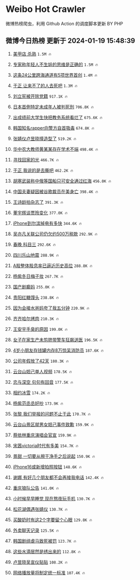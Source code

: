 # Weibo Hot Crawler 



微博热榜爬虫，利用 Github Action 的调度脚本更新 BY PHP 


## 微博今日热榜 更新于 2024-01-19 15:48:39 
1. [美甲店 杀熟](https://s.weibo.com/weibo?q=%E7%BE%8E%E7%94%B2%E5%BA%97%20%E6%9D%80%E7%86%9F&t=31&band_rank=1&Refer=top) `1.5M 🔥` 

1. [专家称年轻人不生娃的思维是正确的](https://s.weibo.com/weibo?q=%23%E4%B8%93%E5%AE%B6%E7%A7%B0%E5%B9%B4%E8%BD%BB%E4%BA%BA%E4%B8%8D%E7%94%9F%E5%A8%83%E7%9A%84%E6%80%9D%E7%BB%B4%E6%98%AF%E6%AD%A3%E7%A1%AE%E7%9A%84%23&t=31&band_rank=2&Refer=top) `1.5M 🔥` 

1. [这条24公里跨海通道有5项世界首创](https://s.weibo.com/weibo?q=%23%E8%BF%99%E6%9D%A124%E5%85%AC%E9%87%8C%E8%B7%A8%E6%B5%B7%E9%80%9A%E9%81%93%E6%9C%895%E9%A1%B9%E4%B8%96%E7%95%8C%E9%A6%96%E5%88%9B%23&t=31&band_rank=3&Refer=top) `1.4M 🔥` 

1. [于正 让来不了的人去死吧](https://s.weibo.com/weibo?q=%E4%BA%8E%E6%AD%A3%20%E8%AE%A9%E6%9D%A5%E4%B8%8D%E4%BA%86%E7%9A%84%E4%BA%BA%E5%8E%BB%E6%AD%BB%E5%90%A7&t=31&band_rank=4&Refer=top) `1.3M 🔥` 

1. [刘立宪被开除党籍](https://s.weibo.com/weibo?q=%23%E5%88%98%E7%AB%8B%E5%AE%AA%E8%A2%AB%E5%BC%80%E9%99%A4%E5%85%9A%E7%B1%8D%23&t=31&band_rank=5&Refer=top) `917.1K 🔥` 

1. [日本首例特定未成年人被判死刑](https://s.weibo.com/weibo?q=%23%E6%97%A5%E6%9C%AC%E9%A6%96%E4%BE%8B%E7%89%B9%E5%AE%9A%E6%9C%AA%E6%88%90%E5%B9%B4%E4%BA%BA%E8%A2%AB%E5%88%A4%E6%AD%BB%E5%88%91%23&t=31&band_rank=6&Refer=top) `706.8K 🔥` 

1. [出成绩前大学生快把教务系统看烂了](https://s.weibo.com/weibo?q=%E5%87%BA%E6%88%90%E7%BB%A9%E5%89%8D%E5%A4%A7%E5%AD%A6%E7%94%9F%E5%BF%AB%E6%8A%8A%E6%95%99%E5%8A%A1%E7%B3%BB%E7%BB%9F%E7%9C%8B%E7%83%82%E4%BA%86&t=31&band_rank=7&Refer=top) `675.6K 🔥` 

1. [韩国知名rapper向警方自首吸毒](https://s.weibo.com/weibo?q=%23%E9%9F%A9%E5%9B%BD%E7%9F%A5%E5%90%8Drapper%E5%90%91%E8%AD%A6%E6%96%B9%E8%87%AA%E9%A6%96%E5%90%B8%E6%AF%92%23&t=31&band_rank=8&Refer=top) `674.8K 🔥` 

1. [张婧仪卢昱晓撞造型了](https://s.weibo.com/weibo?q=%23%E5%BC%A0%E5%A9%A7%E4%BB%AA%E5%8D%A2%E6%98%B1%E6%99%93%E6%92%9E%E9%80%A0%E5%9E%8B%E4%BA%86%23&t=31&band_rank=9&Refer=top) `519.2K 🔥` 

1. [华中农大教师黄某某存在学术不端](https://s.weibo.com/weibo?q=%23%E5%8D%8E%E4%B8%AD%E5%86%9C%E5%A4%A7%E6%95%99%E5%B8%88%E9%BB%84%E6%9F%90%E6%9F%90%E5%AD%98%E5%9C%A8%E5%AD%A6%E6%9C%AF%E4%B8%8D%E7%AB%AF%23&t=31&band_rank=10&Refer=top) `498.4K 🔥` 

1. [寻找回家的光](https://s.weibo.com/weibo?q=%23%E5%AF%BB%E6%89%BE%E5%9B%9E%E5%AE%B6%E7%9A%84%E5%85%89%23&t=31&band_rank=11&Refer=top) `466.7K 🔥` 

1. [于正 我说的是去撕吧](https://s.weibo.com/weibo?q=%E4%BA%8E%E6%AD%A3%20%E6%88%91%E8%AF%B4%E7%9A%84%E6%98%AF%E5%8E%BB%E6%92%95%E5%90%A7&t=31&band_rank=12&Refer=top) `462.2K 🔥` 

1. [胡塞武装称中俄等国船只可安全通过红海](https://s.weibo.com/weibo?q=%23%E8%83%A1%E5%A1%9E%E6%AD%A6%E8%A3%85%E7%A7%B0%E4%B8%AD%E4%BF%84%E7%AD%89%E5%9B%BD%E8%88%B9%E5%8F%AA%E5%8F%AF%E5%AE%89%E5%85%A8%E9%80%9A%E8%BF%87%E7%BA%A2%E6%B5%B7%23&t=31&band_rank=13&Refer=top) `456.0K 🔥` 

1. [中国夫妻疑因被谷歌裁员在美身亡](https://s.weibo.com/weibo?q=%23%E4%B8%AD%E5%9B%BD%E5%A4%AB%E5%A6%BB%E7%96%91%E5%9B%A0%E8%A2%AB%E8%B0%B7%E6%AD%8C%E8%A3%81%E5%91%98%E5%9C%A8%E7%BE%8E%E8%BA%AB%E4%BA%A1%23&t=31&band_rank=14&Refer=top) `398.4K 🔥` 

1. [王诗龄拍杂志了](https://s.weibo.com/weibo?q=%23%E7%8E%8B%E8%AF%97%E9%BE%84%E6%8B%8D%E6%9D%82%E5%BF%97%E4%BA%86%23&t=31&band_rank=15&Refer=top) `391.3K 🔥` 

1. [董宇辉谈贾玲变化](https://s.weibo.com/weibo?q=%23%E8%91%A3%E5%AE%87%E8%BE%89%E8%B0%88%E8%B4%BE%E7%8E%B2%E5%8F%98%E5%8C%96%23&t=31&band_rank=16&Refer=top) `377.0K 🔥` 

1. [iPhone到尔滨掉电有多快](https://s.weibo.com/weibo?q=%23iPhone%E5%88%B0%E5%B0%94%E6%BB%A8%E6%8E%89%E7%94%B5%E6%9C%89%E5%A4%9A%E5%BF%AB%23&t=31&band_rank=17&Refer=top) `344.6K 🔥` 

1. [吴亦凡关联公司仍欠约500万税款](https://s.weibo.com/weibo?q=%23%E5%90%B4%E4%BA%A6%E5%87%A1%E5%85%B3%E8%81%94%E5%85%AC%E5%8F%B8%E4%BB%8D%E6%AC%A0%E7%BA%A6500%E4%B8%87%E7%A8%8E%E6%AC%BE%23&t=31&band_rank=18&Refer=top) `292.9K 🔥` 

1. [春晚 科目三](https://s.weibo.com/weibo?q=%E6%98%A5%E6%99%9A%20%E7%A7%91%E7%9B%AE%E4%B8%89&t=31&band_rank=19&Refer=top) `292.6K 🔥` 

1. [四川乐山地震](https://s.weibo.com/weibo?q=%E5%9B%9B%E5%B7%9D%E4%B9%90%E5%B1%B1%E5%9C%B0%E9%9C%87&t=31&band_rank=20&Refer=top) `288.9K 🔥` 

1. [A股整体股息率已逼近历史高位](https://s.weibo.com/weibo?q=%23A%E8%82%A1%E6%95%B4%E4%BD%93%E8%82%A1%E6%81%AF%E7%8E%87%E5%B7%B2%E9%80%BC%E8%BF%91%E5%8E%86%E5%8F%B2%E9%AB%98%E4%BD%8D%23&t=31&band_rank=21&Refer=top) `288.8K 🔥` 

1. [杨紫冬日梅子妆](https://s.weibo.com/weibo?q=%23%E6%9D%A8%E7%B4%AB%E5%86%AC%E6%97%A5%E6%A2%85%E5%AD%90%E5%A6%86%23&t=31&band_rank=22&Refer=top) `267.7K 🔥` 

1. [国产剧癫妈](https://s.weibo.com/weibo?q=%E5%9B%BD%E4%BA%A7%E5%89%A7%E7%99%AB%E5%A6%88&t=31&band_rank=23&Refer=top) `255.0K 🔥` 

1. [贵阳红糖馒头](https://s.weibo.com/weibo?q=%E8%B4%B5%E9%98%B3%E7%BA%A2%E7%B3%96%E9%A6%92%E5%A4%B4&t=31&band_rank=24&Refer=top) `238.8K 🔥` 

1. [因为会接水爸妈夸了我五分钟](https://s.weibo.com/weibo?q=%23%E5%9B%A0%E4%B8%BA%E4%BC%9A%E6%8E%A5%E6%B0%B4%E7%88%B8%E5%A6%88%E5%A4%B8%E4%BA%86%E6%88%91%E4%BA%94%E5%88%86%E9%92%9F%23&t=31&band_rank=25&Refer=top) `220.9K 🔥` 

1. [齐齐哈尔烤肉](https://s.weibo.com/weibo?q=%E9%BD%90%E9%BD%90%E5%93%88%E5%B0%94%E7%83%A4%E8%82%89&t=31&band_rank=26&Refer=top) `210.3K 🔥` 

1. [王安宇手臭的原因](https://s.weibo.com/weibo?q=%23%E7%8E%8B%E5%AE%89%E5%AE%87%E6%89%8B%E8%87%AD%E7%9A%84%E5%8E%9F%E5%9B%A0%23&t=31&band_rank=27&Refer=top) `199.0K 🔥` 

1. [女子在家生产未剪脐带警车狂飙送医](https://s.weibo.com/weibo?q=%23%E5%A5%B3%E5%AD%90%E5%9C%A8%E5%AE%B6%E7%94%9F%E4%BA%A7%E6%9C%AA%E5%89%AA%E8%84%90%E5%B8%A6%E8%AD%A6%E8%BD%A6%E7%8B%82%E9%A3%99%E9%80%81%E5%8C%BB%23&t=31&band_rank=28&Refer=top) `196.5K 🔥` 

1. [4岁小朋友存钱罐内存8万惊呆消防员](https://s.weibo.com/weibo?q=%234%E5%B2%81%E5%B0%8F%E6%9C%8B%E5%8F%8B%E5%AD%98%E9%92%B1%E7%BD%90%E5%86%85%E5%AD%988%E4%B8%87%E6%83%8A%E5%91%86%E6%B6%88%E9%98%B2%E5%91%98%23&t=31&band_rank=29&Refer=top) `187.6K 🔥` 

1. [公司年假放了42天](https://s.weibo.com/weibo?q=%23%E5%85%AC%E5%8F%B8%E5%B9%B4%E5%81%87%E6%94%BE%E4%BA%8642%E5%A4%A9%23&t=31&band_rank=30&Refer=top) `180.3K 🔥` 

1. [云台山妲己单人视频](https://s.weibo.com/weibo?q=%E4%BA%91%E5%8F%B0%E5%B1%B1%E5%A6%B2%E5%B7%B1%E5%8D%95%E4%BA%BA%E8%A7%86%E9%A2%91&t=31&band_rank=31&Refer=top) `178.5K 🔥` 

1. [恋与深空 句句有回音](https://s.weibo.com/weibo?q=%E6%81%8B%E4%B8%8E%E6%B7%B1%E7%A9%BA%20%E5%8F%A5%E5%8F%A5%E6%9C%89%E5%9B%9E%E9%9F%B3&t=31&band_rank=32&Refer=top) `177.5K 🔥` 

1. [相约冰雪](https://s.weibo.com/weibo?q=%23%E7%9B%B8%E7%BA%A6%E5%86%B0%E9%9B%AA%23&t=31&band_rank=33&Refer=top) `174.2K 🔥` 

1. [杨紫范丞丞好吵](https://s.weibo.com/weibo?q=%23%E6%9D%A8%E7%B4%AB%E8%8C%83%E4%B8%9E%E4%B8%9E%E5%A5%BD%E5%90%B5%23&t=31&band_rank=34&Refer=top) `173.9K 🔥` 

1. [张黎 我们举报的问题不止于此](https://s.weibo.com/weibo?q=%E5%BC%A0%E9%BB%8E%20%E6%88%91%E4%BB%AC%E4%B8%BE%E6%8A%A5%E7%9A%84%E9%97%AE%E9%A2%98%E4%B8%8D%E6%AD%A2%E4%BA%8E%E6%AD%A4&t=31&band_rank=35&Refer=top) `170.7K 🔥` 

1. [云台山景区就男女妲己事件致歉](https://s.weibo.com/weibo?q=%23%E4%BA%91%E5%8F%B0%E5%B1%B1%E6%99%AF%E5%8C%BA%E5%B0%B1%E7%94%B7%E5%A5%B3%E5%A6%B2%E5%B7%B1%E4%BA%8B%E4%BB%B6%E8%87%B4%E6%AD%89%23&t=31&band_rank=36&Refer=top) `159.9K 🔥` 

1. [蔡依林重庆演唱会官宣](https://s.weibo.com/weibo?q=%23%E8%94%A1%E4%BE%9D%E6%9E%97%E9%87%8D%E5%BA%86%E6%BC%94%E5%94%B1%E4%BC%9A%E5%AE%98%E5%AE%A3%23&t=31&band_rank=37&Refer=top) `159.9K 🔥` 

1. [宋茜victoria时代有多美](https://s.weibo.com/weibo?q=%23%E5%AE%8B%E8%8C%9Cvictoria%E6%97%B6%E4%BB%A3%E6%9C%89%E5%A4%9A%E7%BE%8E%23&t=31&band_rank=38&Refer=top) `154.7K 🔥` 

1. [景甜 一切要从擦干净手之后说起](https://s.weibo.com/weibo?q=%E6%99%AF%E7%94%9C%20%E4%B8%80%E5%88%87%E8%A6%81%E4%BB%8E%E6%93%A6%E5%B9%B2%E5%87%80%E6%89%8B%E4%B9%8B%E5%90%8E%E8%AF%B4%E8%B5%B7&t=31&band_rank=39&Refer=top) `150.9K 🔥` 

1. [iPhone16或新增拍照按钮](https://s.weibo.com/weibo?q=%23iPhone16%E6%88%96%E6%96%B0%E5%A2%9E%E6%8B%8D%E7%85%A7%E6%8C%89%E9%92%AE%23&t=31&band_rank=40&Refer=top) `148.6K 🔥` 

1. [谢娜 有好几个朋友都不会再接我电话](https://s.weibo.com/weibo?q=%E8%B0%A2%E5%A8%9C%20%E6%9C%89%E5%A5%BD%E5%87%A0%E4%B8%AA%E6%9C%8B%E5%8F%8B%E9%83%BD%E4%B8%8D%E4%BC%9A%E5%86%8D%E6%8E%A5%E6%88%91%E7%94%B5%E8%AF%9D&t=31&band_rank=41&Refer=top) `142.4K 🔥` 

1. [重庆狼队公告](https://s.weibo.com/weibo?q=%E9%87%8D%E5%BA%86%E7%8B%BC%E9%98%9F%E5%85%AC%E5%91%8A&t=31&band_rank=42&Refer=top) `141.0K 🔥` 

1. [小时候早早睡觉 现在熬夜玩手机](https://s.weibo.com/weibo?q=%E5%B0%8F%E6%97%B6%E5%80%99%E6%97%A9%E6%97%A9%E7%9D%A1%E8%A7%89%20%E7%8E%B0%E5%9C%A8%E7%86%AC%E5%A4%9C%E7%8E%A9%E6%89%8B%E6%9C%BA&t=31&band_rank=43&Refer=top) `130.7K 🔥` 

1. [松花湖偶遇张婧仪](https://s.weibo.com/weibo?q=%23%E6%9D%BE%E8%8A%B1%E6%B9%96%E5%81%B6%E9%81%87%E5%BC%A0%E5%A9%A7%E4%BB%AA%23&t=31&band_rank=44&Refer=top) `130.7K 🔥` 

1. [买酸奶时有这2个字要留个心眼](https://s.weibo.com/weibo?q=%23%E4%B9%B0%E9%85%B8%E5%A5%B6%E6%97%B6%E6%9C%89%E8%BF%992%E4%B8%AA%E5%AD%97%E8%A6%81%E7%95%99%E4%B8%AA%E5%BF%83%E7%9C%BC%23&t=31&band_rank=45&Refer=top) `129.8K 🔥` 

1. [外卖聊天记录](https://s.weibo.com/weibo?q=%E5%A4%96%E5%8D%96%E8%81%8A%E5%A4%A9%E8%AE%B0%E5%BD%95&t=31&band_rank=46&Refer=top) `125.5K 🔥` 

1. [韩国剧组虐马致死被罚](https://s.weibo.com/weibo?q=%E9%9F%A9%E5%9B%BD%E5%89%A7%E7%BB%84%E8%99%90%E9%A9%AC%E8%87%B4%E6%AD%BB%E8%A2%AB%E7%BD%9A&t=31&band_rank=47&Refer=top) `123.7K 🔥` 

1. [这些水滴居然是绣出来的](https://s.weibo.com/weibo?q=%23%E8%BF%99%E4%BA%9B%E6%B0%B4%E6%BB%B4%E5%B1%85%E7%84%B6%E6%98%AF%E7%BB%A3%E5%87%BA%E6%9D%A5%E7%9A%84%23&t=31&band_rank=48&Refer=top) `112.8K 🔥` 

1. [卢昱晓吴宣仪贴贴](https://s.weibo.com/weibo?q=%23%E5%8D%A2%E6%98%B1%E6%99%93%E5%90%B4%E5%AE%A3%E4%BB%AA%E8%B4%B4%E8%B4%B4%23&t=31&band_rank=49&Refer=top) `108.2K 🔥` 

1. [网络播放量将制定统一标准](https://s.weibo.com/weibo?q=%23%E7%BD%91%E7%BB%9C%E6%92%AD%E6%94%BE%E9%87%8F%E5%B0%86%E5%88%B6%E5%AE%9A%E7%BB%9F%E4%B8%80%E6%A0%87%E5%87%86%23&t=31&band_rank=50&Refer=top) `107.4K 🔥` 

